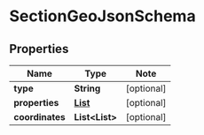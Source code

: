 # SectionGeoJsonSchema

## Properties

Name | Type | Note
---- | ---- | ----
**type** | **String** | [optional] 
**properties** | [**List<SectionGeoJsonSchemaProperties>**](SectionGeoJsonSchemaProperties.md) | [optional] 
**coordinates** | **List<List<Float>>** | [optional] 

